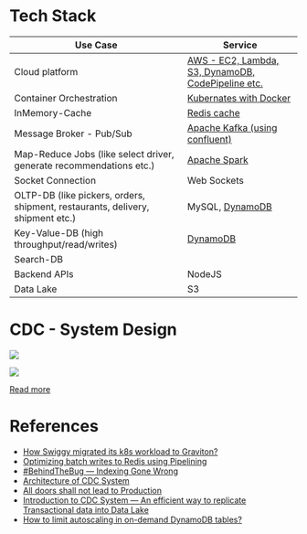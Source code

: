 # Tech Stack

| Use Case                                                                       | Service                                                                          |
|--------------------------------------------------------------------------------|----------------------------------------------------------------------------------|
| Cloud platform                                                                 | [AWS - EC2, Lambda, S3, DynamoDB, CodePipeline etc.](../2_AWS/Readme.md) |
| Container Orchestration                                                        | [Kubernates with Docker](../9_Container&Orchestration/Readme.md)          |
| InMemory-Cache                                                                 | [Redis cache](../3_Databases/8_InMemory-Databases/Redis/Readme.md)                |
| Message Broker - Pub/Sub                                                       | [Apache Kafka (using confluent)](../4_MessageBrokersEDA/Kafka/Readme.md)            |
| Map-Reduce Jobs (like select driver, generate recommendations etc.)            | [Apache Spark](../6_BigData/DataProcessing/ApacheSpark/Readme.md)                  |
| Socket Connection                                                              | Web Sockets                                                                      |
| OLTP-DB (like pickers, orders, shipment, restaurants, delivery, shipment etc.) | MySQL, [DynamoDB]()                                                              |
| Key-Value-DB (high throughput/read/writes)                                     | [DynamoDB]()                                                                     |
| Search-DB                                                                      |                                                                                  |
| Backend APIs                                                                   | NodeJS                                                                           |
| Data Lake                                                                      | S3                                                                               |

# CDC - System Design

![](https://miro.medium.com/v2/resize:fit:1400/0*nP8YV-H-FBTPXBUg)

![](https://miro.medium.com/v2/resize:fit:1400/format:webp/1*V8PvRfNVyd0OM2E4AKstgg.png)

[Read more](https://bytes.swiggy.com/architecture-of-cdc-system-a975a081691f)

# References
- [How Swiggy migrated its k8s workload to Graviton?](https://bytes.swiggy.com/how-swiggy-migrated-its-k8s-workload-to-graviton-d2643bbc7871)
- [Optimizing batch writes to Redis using Pipelining](https://bytes.swiggy.com/optimizing-batch-writes-to-redis-using-pipelining-d480ebaf4653)
- [#BehindTheBug — Indexing Gone Wrong](https://bytes.swiggy.com/behindthebug-indexing-gone-wrong-6b4d682fd805)
- [Architecture of CDC System](https://bytes.swiggy.com/architecture-of-cdc-system-a975a081691f)
- [All doors shall not lead to Production](https://bytes.swiggy.com/all-doors-shall-not-lead-to-production-e33bf293265f)
- [Introduction to CDC System — An efficient way to replicate Transactional data into Data Lake](https://bytes.swiggy.com/introduction-to-cdc-system-an-efficient-way-to-replicate-transactional-data-into-data-lake-c10f99c7a3fd)
- [How to limit autoscaling in on-demand DynamoDB tables?](https://bytes.swiggy.com/how-to-limit-autoscaling-in-on-demand-dynamodb-tables-c57e20cbbbcf)